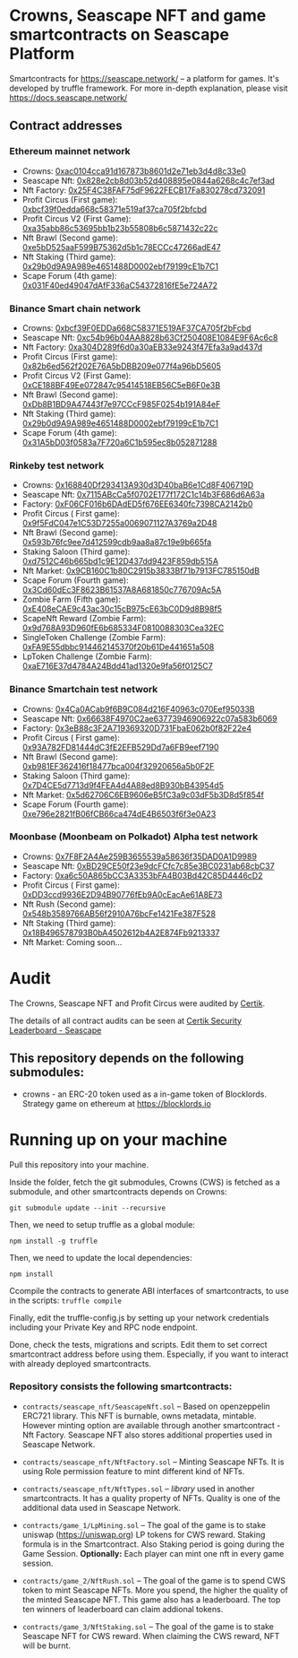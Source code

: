 # Crowns, Seascape NFT and game smartcontracts on Seascape Platform
Smartcontracts for https://seascape.network/ &ndash; a platform for games.
It's developed by truffle framework. For more in-depth explanation, please visit https://docs.seascape.network/

## Contract addresses

### Ethereum mainnet network
 * Crowns:                        [0xac0104cca91d167873b8601d2e71eb3d4d8c33e0](https://etherscan.io/token/0xac0104cca91d167873b8601d2e71eb3d4d8c33e0) 
 * Seascape Nft:                  [0x828e2cb8d03b52d408895e0844a6268c4c7ef3ad](https://etherscan.io/address/0x828e2cb8d03b52d408895e0844a6268c4c7ef3ad)
 * Nft Factory:                   [0x25F4C38FAF75dF9622FECB17Fa830278cd732091](https://etherscan.io/address/0x25F4C38FAF75dF9622FECB17Fa830278cd732091)
 * Profit Circus (First game):    [0xbcf39f0edda668c58371e519af37ca705f2bfcbd](https://etherscan.io/address/0xbcf39f0edda668c58371e519af37ca705f2bfcbd)
 * Profit Circus V2 (First Game): [0xa35abb86c53695bb1b23b55808b6c5871432c22c](https://etherscan.io/address/0xa35abb86c53695bb1b23b55808b6c5871432c22c)
 * Nft Brawl (Second game):       [0xe5bD525aaF599B75362d5b1c78ECCc47266adE47](https://etherscan.io/address/0xe5bD525aaF599B75362d5b1c78ECCc47266adE47)
 * Nft Staking (Third game):      [0x29b0d9A9A989e4651488D0002ebf79199cE1b7C1](https://etherscan.io/address/0x29b0d9A9A989e4651488D0002ebf79199cE1b7C1)
 * Scape Forum (4th game):        [0x031F40ed49047dAfF336aC54372816fE5e724A72](https://etherscan.io/address/0x031F40ed49047dAfF336aC54372816fE5e724A72)

### Binance Smart chain network
 * Crowns:                        [0xbcf39F0EDDa668C58371E519AF37CA705f2bFcbd](https://bscscan.com/token/0xbcf39F0EDDa668C58371E519AF37CA705f2bFcbd) 
 * Seascape Nft:                  [0xc54b96b04AA8828b63Cf250408E1084E9F6Ac6c8](https://bscscan.com/address/0xc54b96b04AA8828b63Cf250408E1084E9F6Ac6c8)
 * Nft Factory:                   [0xa304D289f6d0a30aEB33e9243f47Efa3a9ad437d](https://bscscan.com/address/0xa304D289f6d0a30aEB33e9243f47Efa3a9ad437d)
 * Profit Circus (First game):    [0x82b6ed562f202E76A5bDBB209e077f4a96bD5605](https://bscscan.com/address/0x82b6ed562f202E76A5bDBB209e077f4a96bD5605)
 * Profit Circus V2 (First Game): [0xCE188BF49Ee072847c95414518EB56C5eB6F0e3B](https://bscscan.com/address/0xCE188BF49Ee072847c95414518EB56C5eB6F0e3B)
 * Nft Brawl (Second game):       [0xDb8B1BD9A47443f7e97CCcF985F0254b191A84eF](https://bscscan.com/address/0xDb8B1BD9A47443f7e97CCcF985F0254b191A84eF)
 * Nft Staking (Third game):      [0x29b0d9A9A989e4651488D0002ebf79199cE1b7C1](https://bscscan.com/address/0x29b0d9a9a989e4651488d0002ebf79199ce1b7c1)
 * Scape Forum (4th game):        [0x31A5bD03f0583a7F720a6C1b595ec8b052871288](https://bscscan.com/address/0x31A5bD03f0583a7F720a6C1b595ec8b052871288)

### Rinkeby test network
 * Crowns:                              [0x168840Df293413A930d3D40baB6e1Cd8F406719D](https://rinkeby.etherscan.io/token/0x168840Df293413A930d3D40baB6e1Cd8F406719D)
 * Seascape Nft:                        [0x7115ABcCa5f0702E177f172C1c14b3F686d6A63a](https://rinkeby.etherscan.io/address/0x7115ABcCa5f0702E177f172C1c14b3F686d6A63a)
 * Factory:                             [0xF06CF016b6DAdED5f676EE6340fc7398CA2142b0](https://rinkeby.etherscan.io/address/0xF06CF016b6DAdED5f676EE6340fc7398CA2142b0)
 * Profit Circus ( First game):         [0x9f5FdC047e1C53D7255a0069071127A3769a2D48](https://rinkeby.etherscan.io/address/0x9f5FdC047e1C53D7255a0069071127A3769a2D48)
 * Nft Brawl (Second game):             [0x593b76fc9ee7d412599cdb9aa8a87c19e9b665fa](https://rinkeby.etherscan.io/address/0x593b76fc9ee7d412599cdb9aa8a87c19e9b665fa)
 * Staking Saloon (Third game):         [0xd7512C46b665bd1c9E12D437dd9423F859db515A](https://rinkeby.etherscan.io/address/0xd7512C46b665bd1c9E12D437dd9423F859db515A)
 * Nft Market:                          [0x9CB160C1b80C2915b3833Bf71b7913FC785150dB](https://rinkeby.etherscan.io/address/0x9CB160C1b80C2915b3833Bf71b7913FC785150dB)
 * Scape Forum (Fourth game):           [0x3Cd60dEc3F8623B61537A8A681850c776709Ac5A](https://rinkeby.etherscan.io/address/0x3Cd60dEc3F8623B61537A8A681850c776709Ac5A)
 * Zombie Farm (Fifth game):            [0xE408eCAE9c43ac30c15cB975cE63bC0D9d8B98f5](https://rinkeby.etherscan.io/address/0xE408eCAE9c43ac30c15cB975cE63bC0D9d8B98f5)
 * ScapeNft Reward (Zombie Farm):       [0x9d768A93D960fE6b685334F0810088303Cea32EC](https://rinkeby.etherscan.io/address/0x9d768A93D960fE6b685334F0810088303Cea32EC)
 * SingleToken Challenge (Zombie Farm): [0xFA9E55dbbc914462145370f20b61De441651a508](https://rinkeby.etherscan.io/address/0xFA9E55dbbc914462145370f20b61De441651a508)
 * LpToken Challenge (Zombie Farm):     [0xaE716E37d4784A24Bdd41ad1320e9fa56f0125C7](https://rinkeby.etherscan.io/address/0xaE716E37d4784A24Bdd41ad1320e9fa56f0125C7)
 
 ### Binance Smartchain test network
 * Crowns:                        [0x4Ca0ACab9f6B9C084d216F40963c070Eef95033B](https://testnet.bscscan.com/token/0x4Ca0ACab9f6B9C084d216F40963c070Eef95033B)
 * Seascape Nft:                  [0x66638F4970C2ae63773946906922c07a583b6069](https://testnet.bscscan.com/address/0x66638F4970C2ae63773946906922c07a583b6069)
 * Factory:                       [0x3eB88c3F2A719369320D731FbaE062b0f82F22e4](https://testnet.bscscan.com/address/0x3eB88c3F2A719369320D731FbaE062b0f82F22e4)
 * Profit Circus ( First game):   [0x93A782FD81444dC3fE2EFB529Dd7a6FB9eef7190](https://testnet.bscscan.com/address/0x93A782FD81444dC3fE2EFB529Dd7a6FB9eef7190)
 * Nft Brawl (Second game):       [0xb981EF362416f18477bca004f32920656a5b0F2F](https://testnet.bscscan.com/address/0xb981EF362416f18477bca004f32920656a5b0F2F)
 * Staking Saloon (Third game):   [0x7D4CE5d7713d9f4FEA4d4A88ed8B930bB43954d5](https://testnet.bscscan.com/address/0x7D4CE5d7713d9f4FEA4d4A88ed8B930bB43954d5)
 * Nft Market:                    [0x5d62706C6EB9606eB5fC3a9c03dF5b3D8d5f854f](https://testnet.bscscan.com/address/0x5d62706C6EB9606eB5fC3a9c03dF5b3D8d5f854f)
 * Scape Forum (Fourth game):     [0xe796e2821fB06fCB66ca474dE4B6503f6f3e0A23](https://testnet.bscscan.com/address/0xe796e2821fB06fCB66ca474dE4B6503f6f3e0A23)

 ### Moonbase (Moonbeam on Polkadot) Alpha test network
 * Crowns:                        [0x7F8F2A4Ae259B3655539a58636f35DAD0A1D9989](https://moonbeam-explorer.netlify.app/address/0x7F8F2A4Ae259B3655539a58636f35DAD0A1D9989)
 * Seascape Nft:                  [0xBD29CE50f23e9dcFCfc7c85e3BC0231ab68cbC37](https://moonbeam-explorer.netlify.app/address/0xBD29CE50f23e9dcFCfc7c85e3BC0231ab68cbC37)
 * Factory:                       [0xa6c50A865bCC3A3353bFA4B03Bd42C85D4446cD2](https://moonbeam-explorer.netlify.app/address/0xa6c50A865bCC3A3353bFA4B03Bd42C85D4446cD2)
 * Profit Circus ( First game):   [0xDD3ccd9936E2D94B90776fEb9A0cEacAe61A8E73](https://moonbeam-explorer.netlify.app/address/0xDD3ccd9936E2D94B90776fEb9A0cEacAe61A8E73)
 * Nft Rush (Second game):        [0x548b3589766AB56f2910A76bcFe1421Fe387F528](https://moonbeam-explorer.netlify.app/address/0x548b3589766AB56f2910A76bcFe1421Fe387F528)
 * Nft Staking (Third game):      [0x18B496578793B0bA4502612b4A2E874Fb9213337](https://moonbeam-explorer.netlify.app/address/0x18B496578793B0bA4502612b4A2E874Fb9213337)
 * Nft Market:                    Coming soon...

# Audit
The Crowns, Seascape NFT and Profit Circus were audited by [Certik](https://certik.org/).

The details of all contract audits can be seen at [Certik Security Leaderboard - Seascape](https://certik.org/projects/seascape)

## This repository depends on the following **submodules**:
 * crowns - an ERC-20 token used as a in-game token of Blocklords. Strategy game on ethereum at https://blocklords.io

# Running up on your machine
Pull this repository into your machine.

Inside the folder, fetch the git submodules, Crowns (CWS) is fetched as a submodule, and other smartcontracts depends on Crowns:

```git submodule update --init --recursive```

Then, we need to setup truffle as a global module:

```npm install -g truffle```

Then, we need to update the local dependencies:

```npm install```

Ccompile the contracts to generate ABI interfaces of smartcontracts, to use in the scripts:
```truffle compile```

Finally, edit the truffle-config.js by setting up your network credentials including your Private Key and RPC node endpoint.

Done, check the tests, migrations and scripts. Edit them to set correct smartcontract address before using them. Especially, if you want to interact
with already deployed smartcontracts.

### Repository consists the following smartcontracts:
 * ```contracts/seascape_nft/SeascapeNft.sol``` &ndash; Based on openzeppelin ERC721 library. This NFT is burnable, owns metadata, mintable. However minting option are available through another smartcontract - Nft Factory. Seascape NFT also stores additional properties used in Seascape Network.
 * ```contracts/seascape_nft/NftFactory.sol``` &ndash; Minting Seascape NFTs. It is using Role permission feature to mint different kind of NFTs.
 * ```contracts/seascape_nft/NftTypes.sol``` &ndash; _library_ used in another smartcontracts. It has a quality property of NFTs. Quality is one of the additional data used in Seascape Network.
 
 * ```contracts/game_1/LpMining.sol``` &ndash; The goal of the game is to stake uniswap (https://uniswap.org) LP tokens for CWS reward. Staking formula is in the Smartcontract. Also Staking period is going during the Game Session. __Optionally:__ Each player can mint one nft in every game session.
 * ```contracts/game_2/NftRush.sol``` &ndash; The goal of the game is to spend CWS token to mint Seascape NFTs. More you spend, the higher the quality of the minted Seascape NFT. This game also has a leaderboard. The top ten winners of leaderboard can claim addional tokens.
 * ```contracts/game_3/NftStaking.sol``` &ndash; The goal of the game is to stake Seascape NFT for CWS reward. When claiming the CWS reward, NFT will be burnt.
